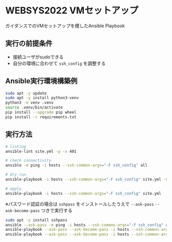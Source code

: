 # WEBSYS2022 VMセットアップ

ガイダンスでのVMセットアップを模したAnsible Playbook

## 実行の前提条件

- 接続ユーザがsudoできる
- 自分の環境に合わせて `ssh_config` を調整する

## Ansible実行環境構築例

```sh
sudo apt -y update
sudo apt -y install python3-venv
python3 -m venv .venv
source .venv/bin/activate
pip install --upgrade pip wheel
pip install -r requirements.txt
```

## 実行方法

```sh
# linting
ansible-lint site.yml -p -x 401

# check connectivity
ansible -m ping -i hosts --ssh-common-args="-F ssh_config" all

# dry run
ansible-playbook -i hosts --ssh-common-args="-F ssh_config" site.yml -C

# apply
ansible-playbook -i hosts --ssh-common-args="-F ssh_config" site.yml
```

※パスワード認証の場合は `sshpass` をインストールしたうえで `--ask-pass` `--ask-become-pass` つきで実行する

```sh
sudo apt -y install sshpass
ansible --ask-pass -m ping -i hosts --ssh-common-args="-F ssh_config" all
ansible-playbook --ask-pass --ask-become-pass -i hosts --ssh-common-args="-F ssh_config" site.yml -C
ansible-playbook --ask-pass --ask-become-pass -i hosts --ssh-common-args="-F ssh_config" site.yml
```

